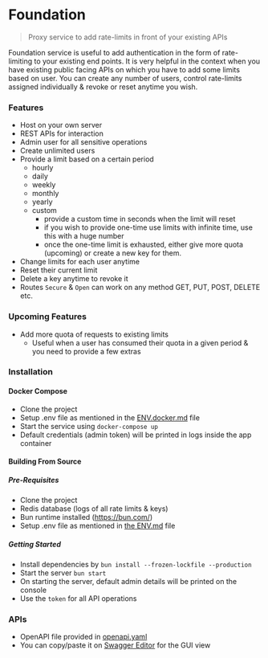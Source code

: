# Foundation
> Proxy service to add rate-limits in front of your existing APIs

Foundation service is useful to add authentication in the form of rate-limiting to your existing end points.
It is very helpful in the context when you have existing public facing APIs on which you have to add some limits based on user.
You can create any number of users, control rate-limits assigned individually & revoke or reset anytime you wish.

### Features

* Host on your own server
* REST APIs for interaction
* Admin user for all sensitive operations
* Create unlimited users
* Provide a limit based on a certain period
  * hourly
  * daily
  * weekly
  * monthly
  * yearly
  * custom
    * provide a custom time in seconds when the limit will reset
    * if you wish to provide one-time use limits with infinite time, use this with a huge number
    * once the one-time limit is exhausted, either give more quota (upcoming) or create a new key for them.
* Change limits for each user anytime
* Reset their current limit
* Delete a key anytime to revoke it
* Routes `Secure` & `Open` can work on any method GET, PUT, POST, DELETE etc.

### Upcoming Features
* Add more quota of requests to existing limits
  * Useful when a user has consumed their quota in a given period & you need to provide a few extras

### Installation

#### Docker Compose
* Clone the project
* Setup .env file as mentioned in the [ENV.docker.md](ENV.docker.md) file
* Start the service using `docker-compose up`
* Default credentials (admin token) will be printed in logs inside the app container

#### Building From Source

##### Pre-Requisites

* Clone the project
* Redis database (logs of all rate limits & keys)
* Bun runtime installed (https://bun.com/)
* Setup .env file as mentioned in [the ENV.md](ENV.md) file

##### Getting Started
* Install dependencies by `bun install --frozen-lockfile --production`
* Start the server `bun start`
* On starting the server, default admin details will be printed on the console
* Use the `token` for all API operations

### APIs

* OpenAPI file provided in [openapi.yaml](openapi.yaml)
* You can copy/paste it on [Swagger Editor](https://editor.swagger.io/) for the GUI view

